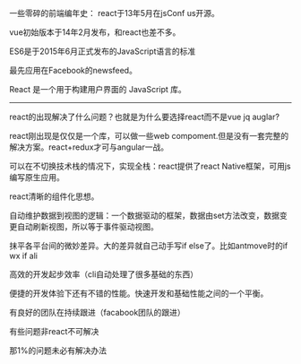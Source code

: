 一些零碎的前端编年史：
react于13年5月在jsConf us开源。

vue初始版本于14年2月发布，和react也差不多。

ES6是于2015年6月正式发布的JavaScript语言的标准

最先应用在Facebook的newsfeed。

React 是一个用于构建用户界面的 JavaScript 库。


---
react的出现解决了什么问题？也就是为什么要选择react而不是vue jq auglar?

react刚出现是仅仅是一个库，可以做一些web compoment.但是没有一套完整的解决方案。react+redux才可与angular一战。

可以在不切换技术栈的情况下，实现全栈：react提供了react Native框架，可用js编写原生应用。

react清晰的组件化思想。

自动维护数据到视图的逻辑：一个数据驱动的框架，数据由set方法改变，数据变更自动刷新视图，所以等于事件驱动视图。

抹平各平台间的微妙差异。大的差异就自己动手写if else了。比如antmove时的if wx if ali

高效的开发起步效率（cli自动处理了很多基础的东西）

便捷的开发体验下还有不错的性能。快速开发和基础性能之间的一个平衡。

有良好的团队在持续跟进（facabook团队的跟进）

有些问题非react不可解决

那1%的问题未必有解决办法

